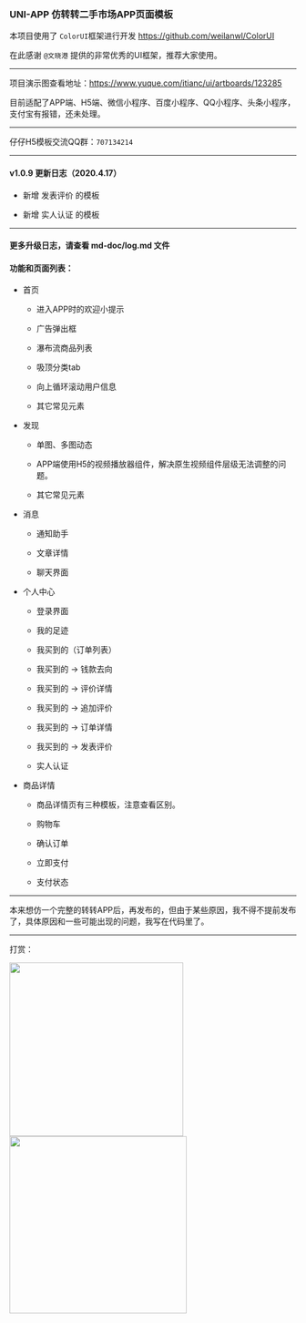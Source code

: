 ### UNI-APP 仿转转二手市场APP页面模板

本项目使用了 `ColorUI`框架进行开发 https://github.com/weilanwl/ColorUI

在此感谢 `@文晓港` 提供的非常优秀的UI框架，推荐大家使用。

****

项目演示图查看地址：https://www.yuque.com/itianc/ui/artboards/123285

目前适配了APP端、H5端、微信小程序、百度小程序、QQ小程序、头条小程序，支付宝有报错，还未处理。

****

仔仔H5模板交流QQ群：`707134214`

****

#### v1.0.9 更新日志（2020.4.17）

- 新增 发表评价 的模板

- 新增 实人认证 的模板

****

#### 更多升级日志，请查看 md-doc/log.md 文件

#### 功能和页面列表：

- 首页
  
  - 进入APP时的欢迎小提示
  
  - 广告弹出框
  
  - 瀑布流商品列表
  
  - 吸顶分类tab
  
  - 向上循环滚动用户信息
  
  - 其它常见元素

- 发现
  
  - 单图、多图动态
  
  - APP端使用H5的视频播放器组件，解决原生视频组件层级无法调整的问题。
  
  - 其它常见元素

- 消息
  
  - 通知助手
  
  - 文章详情
  
  - 聊天界面

- 个人中心
  
  - 登录界面 
  
  - 我的足迹
  
  - 我买到的（订单列表）
  
  - 我买到的 -> 钱款去向
  
  - 我买到的 -> 评价详情
  
  - 我买到的 -> 追加评价
  
  - 我买到的 -> 订单详情
  
  - 我买到的 -> 发表评价
  
  - 实人认证


- 商品详情
  
  - 商品详情页有三种模板，注意查看区别。
  
  - 购物车
  
  - 确认订单
  
  - 立即支付
  
  - 支付状态

****

本来想仿一个完整的转转APP后，再发布的，但由于某些原因，我不得不提前发布了，具体原因和一些可能出现的问题，我写在代码里了。

****

打赏：

<img title="" src="https://cdn.nlark.com/yuque/0/2020/png/285274/1585816251127-assets/web-upload/10f2801f-6083-4c03-858d-5dc84634cbc3.png" alt="" width="305">  <img title="" src="https://cdn.nlark.com/yuque/0/2020/png/285274/1585816251205-assets/web-upload/787365c3-1e5c-4be6-8acd-f4d6c1c4f874.png" alt="" width="311">
